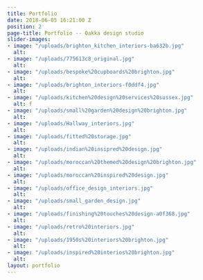 ```yaml
---
title: Portfolio
date: 2018-06-05 16:21:00 Z
position: 2
page-title: Portfolio -- Oakka design studio
slider-images:
- image: "/uploads/brighton_kitchen_interiors-ba632b.jpg"
  alt: 
- image: "/uploads/775613c8_original.jpg"
  alt: 
- image: "/uploads/bespoke%20cupboards%20brighton.jpg"
  alt: 
- image: "/uploads/brighton_interiors-f0ddf4.jpg"
  alt: 
- image: "/uploads/kitchen%20design%20services%20sussex.jpg"
  alt: f
- image: "/uploads/small%20garden%20design%20brighton.jpg"
  alt: 
- image: "/uploads/Hallway_interiors.jpg"
  alt: 
- image: "/uploads/fitted%20storage.jpg"
  alt: 
- image: "/uploads/indian%20insipred%20design.jpg"
  alt: 
- image: "/uploads/moroccan%20themed%20design%20brighton.jpg"
  alt: 
- image: "/uploads/moroccan%20inspired%20design.jpg"
  alt: 
- image: "/uploads/office_design_interiors.jpg"
  alt: 
- image: "/uploads/small_garden_design.jpg"
  alt: 
- image: "/uploads/finishing%20touches%20design-a0f368.jpg"
  alt: 
- image: "/uploads/retro%20interiors.jpg"
  alt: 
- image: "/uploads/1950s%20interiors%20brighton.jpg"
  alt: 
- image: "/uploads/inspired%20interios%20brighton.jpg"
  alt: 
layout: portfolio
---
```


